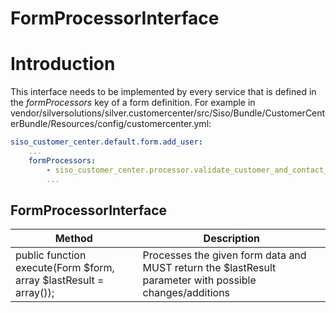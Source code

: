 # FormProcessorInterface

# Introduction

This interface needs to be implemented by every service that is defined in the *formProcessors* key of a form definition. For example in vendor/silversolutions/silver.customercenter/src/Siso/Bundle/CustomerCenterBundle/Resources/config/customercenter.yml:

``` yaml
siso_customer_center.default.form.add_user:
    ...
    formProcessors:
        - siso_customer_center.processor.validate_customer_and_contact_number
        ...
```

## FormProcessorInterface

|Method|Description|
|--- |--- |
|public function execute(Form $form, array $lastResult = array());|Processes the given form data and MUST return the $lastResult parameter with possible changes/additions|
